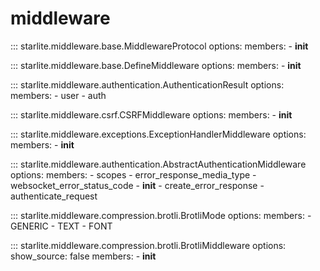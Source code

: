# middleware

::: starlite.middleware.base.MiddlewareProtocol
    options:
        members:
            - __init__

::: starlite.middleware.base.DefineMiddleware
    options:
        members:
            - __init__

::: starlite.middleware.authentication.AuthenticationResult
    options:
        members:
            - user
            - auth

::: starlite.middleware.csrf.CSRFMiddleware
    options:
        members:
            - __init__

::: starlite.middleware.exceptions.ExceptionHandlerMiddleware
    options:
        members:
            - __init__

::: starlite.middleware.authentication.AbstractAuthenticationMiddleware
    options:
        members:
            - scopes
            - error_response_media_type
            - websocket_error_status_code
            - __init__
            - create_error_response
            - authenticate_request

::: starlite.middleware.compression.brotli.BrotliMode
    options:
        members:
            - GENERIC
            - TEXT
            - FONT

::: starlite.middleware.compression.brotli.BrotliMiddleware
    options:
        show_source: false
        members:
            - __init__
